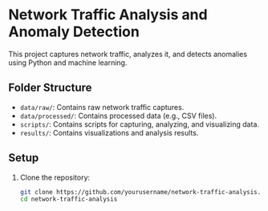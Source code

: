 # Network Traffic Analysis and Anomaly Detection

This project captures network traffic, analyzes it, and detects anomalies using Python and machine learning.

## Folder Structure
- `data/raw/`: Contains raw network traffic captures.
- `data/processed/`: Contains processed data (e.g., CSV files).
- `scripts/`: Contains scripts for capturing, analyzing, and visualizing data.
- `results/`: Contains visualizations and analysis results.

## Setup
1. Clone the repository:
   ```bash
   git clone https://github.com/yourusername/network-traffic-analysis.git
   cd network-traffic-analysis
